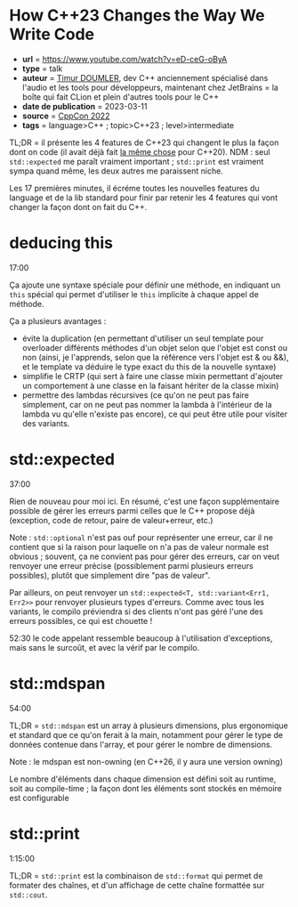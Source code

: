 # How C++23 Changes the Way We Write Code

- **url** = https://www.youtube.com/watch?v=eD-ceG-oByA
- **type** = talk
- **auteur** = [Timur DOUMLER](https://timur.audio/about), dev C++ anciennement spécialisé dans l'audio et les tools pour développeurs, maintenant chez JetBrains = la boîte qui fait CLion et plein d'autres tools pour le C++
- **date de publication** = 2023-03-11
- **source** = [CppCon 2022](https://www.youtube.com/@CppCon)
- **tags** = language>C++ ; topic>C++23 ; level>intermediate

TL;DR = il présente les 4 features de C++23 qui changent le plus la façon dont on code (il avait déjà fait [la même chose](./2021-03-xx-how-cpp20-changes-the-way-we-write-code.md) pour C++20). NDM : seul `std::expected` me paraît vraiment important ; `std::print` est vraiment sympa quand même, les deux autres me paraissent niche.


Les 17 premières minutes, il écréme toutes les nouvelles features du language et de la lib standard pour finir par retenir les 4 features qui vont changer la façon dont on fait du C++.

# deducing this

17:00

Ça ajoute une syntaxe spéciale pour définir une méthode, en indiquant un `this` spécial qui permet d'utiliser le `this` implicite à chaque appel de méthode.

Ça a plusieurs avantages :

- évite la duplication (en permettant d'utiliser un seul template pour overloader différents méthodes d'un objet selon que l'objet est const ou non (ainsi, je l'apprends, selon que la référence vers l'objet est & ou &&), et le template va déduire le type exact du this de la nouvelle syntaxe)
- simplifie le CRTP (qui sert à faire une classe mixin permettant d'ajouter un comportement à une classe en la faisant hériter de la classe mixin)
- permettre des lambdas récursives (ce qu'on ne peut pas faire simplement, car on ne peut pas nommer la lambda à l'intérieur de la lambda vu qu'elle n'existe pas encore), ce qui peut être utile pour visiter des variants.

# std::expected

37:00

Rien de nouveau pour moi ici. En résumé, c'est une façon supplémentaire possible de gérer les erreurs parmi celles que le C++ propose déjà (exception, code de retour, paire de valeur+erreur, etc.)

Note : `std::optional` n'est pas ouf pour représenter une erreur, car il ne contient que si la raison pour laquelle on n'a pas de valeur normale est obvious ; souvent, ça ne convient pas pour gérer des erreurs, car on veut renvoyer une erreur précise (possiblement parmi plusieurs erreurs possibles), plutôt que simplement dire "pas de valeur".

Par ailleurs, on peut renvoyer un `std::expected<T, std::variant<Err1, Err2>>` pour renvoyer plusieurs types d'erreurs. Comme avec tous les variants, le compilo préviendra si des clients n'ont pas géré l'une des erreurs possibles, ce qui est chouette !

52:30 le code appelant ressemble beaucoup à l'utilisation d'exceptions, mais sans le surcoût, et avec la vérif par le compilo.


# std::mdspan

54:00

TL;DR = `std::mdspan` est un array à plusieurs dimensions, plus ergonomique et standard que ce qu'on ferait à la main, notamment pour gérer le type de données contenue dans l'array, et pour gérer le nombre de dimensions.

Note : le mdspan est non-owning (en C++26, il y aura une version owning)

Le nombre d'éléments dans chaque dimension est défini soit au runtime, soit au compile-time ; la façon dont les éléments sont stockés en mémoire est configurable

# std::print

1:15:00

TL;DR = `std::print` est la combinaison de `std::format` qui permet de formater des chaînes, et d'un affichage de cette chaîne formattée sur `std::cout`.
